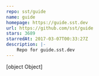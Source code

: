 ```yaml
---
repo: sst/guide
name: guide
homepage: https://guide.sst.dev
url: https://github.com/sst/guide
stars: 3689
starredAt: 2017-03-07T00:33:27Z
description: |-
    Repo for guide.sst.dev
---
```


[object Object]
